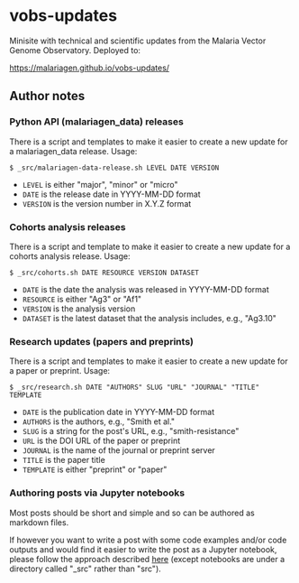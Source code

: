 # vobs-updates

Minisite with technical and scientific updates from the Malaria Vector
Genome Observatory. Deployed to:

https://malariagen.github.io/vobs-updates/


## Author notes


### Python API (malariagen_data) releases

There is a script and templates to make it easier to create a new
update for a malariagen_data release. Usage:

```
$ _src/malariagen-data-release.sh LEVEL DATE VERSION
```

* `LEVEL` is either "major", "minor" or "micro"
* `DATE` is the release date in YYYY-MM-DD format
* `VERSION` is the version number in X.Y.Z format


### Cohorts analysis releases

There is a script and template to make it easier to create a new
update for a cohorts analysis release. Usage:

```
$ _src/cohorts.sh DATE RESOURCE VERSION DATASET
```

* `DATE` is the date the analysis was released in YYYY-MM-DD format
* `RESOURCE` is either "Ag3" or "Af1"
* `VERSION` is the analysis version
* `DATASET` is the latest dataset that the analysis includes, e.g., "Ag3.10"


### Research updates (papers and preprints)

There is a script and templates to make it easier to create a new
update for a paper or preprint. Usage:

```
$ _src/research.sh DATE "AUTHORS" SLUG "URL" "JOURNAL" "TITLE" TEMPLATE
```

* `DATE` is the publication date in YYYY-MM-DD format
* `AUTHORS` is the authors, e.g., "Smith et al."
* `SLUG` is a string for the post's URL, e.g., "smith-resistance"
* `URL` is the DOI URL of the paper or preprint
* `JOURNAL` is the name of the journal or preprint server
* `TITLE` is the paper title
* `TEMPLATE` is either "preprint" or "paper"


### Authoring posts via Jupyter notebooks

Most posts should be short and simple and so can be authored as
markdown files.

If however you want to write a post with some code examples and/or
code outputs and would find it easier to write the post as a Jupyter
notebook, please follow the approach described
[here](https://alimanfoo.github.io/2024/08/20/jupyter-blogging.html)
(except notebooks are under a directory called "_src" rather than
"src").
